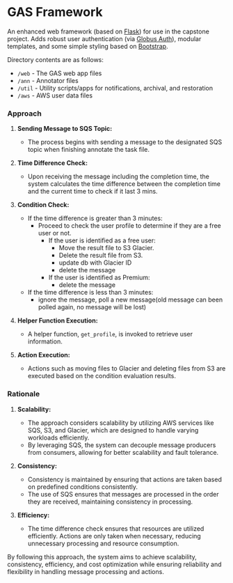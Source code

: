 # GAS Framework
An enhanced web framework (based on [Flask](https://flask.palletsprojects.com/)) for use in the capstone project. Adds robust user authentication (via [Globus Auth](https://docs.globus.org/api/auth)), modular templates, and some simple styling based on [Bootstrap](https://getbootstrap.com/docs/3.3/).

Directory contents are as follows:
* `/web` - The GAS web app files
* `/ann` - Annotator files
* `/util` - Utility scripts/apps for notifications, archival, and restoration
* `/aws` - AWS user data files


### Approach

1. **Sending Message to SQS Topic:**
   - The process begins with sending a message to the designated SQS topic when finishing annotate the task file.

2. **Time Difference Check:**
   - Upon receiving the message including the completion time, the system calculates the time difference between the completion time and the current time to check if it last 3 mins.

3. **Condition Check:**
   - If the time difference is greater than 3 minutes:
     - Proceed to check the user profile to determine if they are a free user or not.
       - If the user is identified as a free user:
         - Move the result file to S3 Glacier.
         - Delete the result file from S3.
         - update db with Glacier ID
         - delete the message
       - If the user is identified as Premium:
         - delete the message
   - If the time difference is less than 3 minutes:
     - ignore the message, poll a new message(old message can been polled again, no message will be lost)


4. **Helper Function Execution:**
   - A helper function, `get_profile`, is invoked to retrieve user information.

5. **Action Execution:**
   - Actions such as moving files to Glacier and deleting files from S3 are executed based on the condition evaluation results.

### Rationale

1. **Scalability:**
   - The approach considers scalability by utilizing AWS services like SQS, S3, and Glacier, which are designed to handle varying workloads efficiently.
   - By leveraging SQS, the system can decouple message producers from consumers, allowing for better scalability and fault tolerance.

2. **Consistency:**
   - Consistency is maintained by ensuring that actions are taken based on predefined conditions consistently.
   - The use of SQS ensures that messages are processed in the order they are received, maintaining consistency in processing.

3. **Efficiency:**
   - The time difference check ensures that resources are utilized efficiently. Actions are only taken when necessary, reducing unnecessary processing and resource consumption.


By following this approach, the system aims to achieve scalability, consistency, efficiency, and cost optimization while ensuring reliability and flexibility in handling message processing and actions.